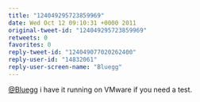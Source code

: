 ```yaml
---
title: "124049295723859969"
date: Wed Oct 12 09:10:31 +0000 2011
original-tweet-id: "124049295723859969"
retweets: 0
favorites: 0
reply-tweet-id: "124049077020262400"
reply-user-id: "14832061"
reply-user-screen-name: "Bluegg"
---
```

<a href="https://twitter.com/Bluegg">@Bluegg</a> i have it running on VMware if you need a test.
